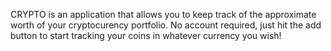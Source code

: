 CRYPTO is an application that allows you to keep track of the approximate worth of your cryptocurency portfolio.
No account required, just hit the add button to start tracking your coins in whatever currency you wish!
